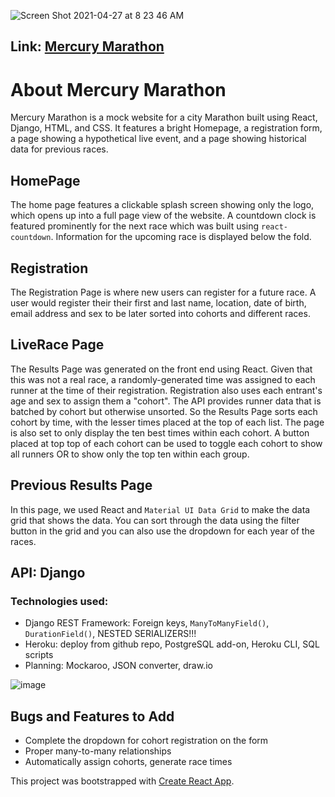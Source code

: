 ![Screen Shot 2021-04-27 at 8 23 46 AM](https://user-images.githubusercontent.com/26289436/116240508-e90b4c80-a731-11eb-8637-a3a9ed438b2e.png)

## Link: [Mercury Marathon](https://sleeptil3.github.io/mercury-marathon-react/)

# About Mercury Marathon
Mercury Marathon is a mock website for a city Marathon built using React, Django, HTML, and CSS. It features a bright Homepage, a registration form, a page showing a hypothetical live event, and a page showing historical data for previous races.

## HomePage
The home page features a clickable splash screen showing only the logo, which opens up into a full page view of the website. A countdown clock is featured prominently for the next race which was built using `react-countdown`. Information for the upcoming race is displayed below the fold.

## Registration
The Registration Page is where new users can register for a future race. A user would register their their first and last name, location, date of birth, email address and sex to be later sorted into cohorts and different races.

## LiveRace Page
The Results Page was generated on the front end using React.  Given that this was not a real race, a randomly-generated time was assigned to each runner at the time of their registration.  Registration also uses each entrant's age and sex to assign them a "cohort". The API provides runner data that is batched by cohort but otherwise unsorted.  So the Results Page sorts each cohort by time, with the lesser times placed at the top of each list.  The page is also set to only display the ten best times within each cohort.  A button placed at top top of each cohort can be used to toggle each cohort to show all runners OR to show only the top ten within each group.

## Previous Results Page
In this page, we used React and `Material UI Data Grid` to make the data grid that shows the data. You can sort through the data using the filter button in the grid and you can also use the dropdown for each year of the races.

## API: Django
### Technologies used:
- Django REST Framework: Foreign keys, `ManyToManyField()`, `DurationField()`, NESTED SERIALIZERS!!!
- Heroku: deploy from github repo, PostgreSQL add-on, Heroku CLI, SQL scripts
- Planning: Mockaroo, JSON converter, draw.io

![image](https://user-images.githubusercontent.com/26289436/116245476-fd9e1380-a736-11eb-90ed-06bb9cbb13ab.png)

## Bugs and Features to Add
- Complete the dropdown for cohort registration on the form
- Proper many-to-many relationships
- Automatically assign cohorts, generate race times

This project was bootstrapped with [Create React App](https://github.com/facebook/create-react-app).
